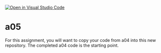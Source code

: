 [![Open in Visual Studio Code](https://classroom.github.com/assets/open-in-vscode-f059dc9a6f8d3a56e377f745f24479a46679e63a5d9fe6f495e02850cd0d8118.svg)](https://classroom.github.com/online_ide?assignment_repo_id=6518856&assignment_repo_type=AssignmentRepo)
# a05

For this assignment, you will want to copy your code from a04 into this new repository.
The completed a04 code is the starting point.
